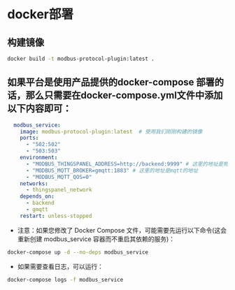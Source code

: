 # docker部署

## 构建镜像

```bash
docker build -t modbus-protocol-plugin:latest .
```

## 如果平台是使用产品提供的docker-compose 部署的话，那么只需要在docker-compose.yml文件中添加以下内容即可：

```yml
  modbus_service:
    image: modbus-protocol-plugin:latest  # 使用我们刚刚构建的镜像
    ports:
      - "502:502"
      - "503:503"
    environment:
      - "MODBUS_THINGSPANEL_ADDRESS=http://backend:9999" # 这里的地址是物联网平台的地址
      - "MODBUS_MQTT_BROKER=gmqtt:1883" # 这里的地址是mqtt的地址
      - "MODBUS_MQTT_QOS=0"
    networks:
      - thingspanel_network
    depends_on:
      - backend
      - gmqtt
    restart: unless-stopped
```

- 注意：如果您修改了 Docker Compose 文件，可能需要先运行以下命令(这会重新创建 modbus_service 容器而不重启其依赖的服务)：

```bash
docker-compose up -d --no-deps modbus_service
```

- 如果需要查看日志，可以运行：

```bash
docker-compose logs -f modbus_service
```
